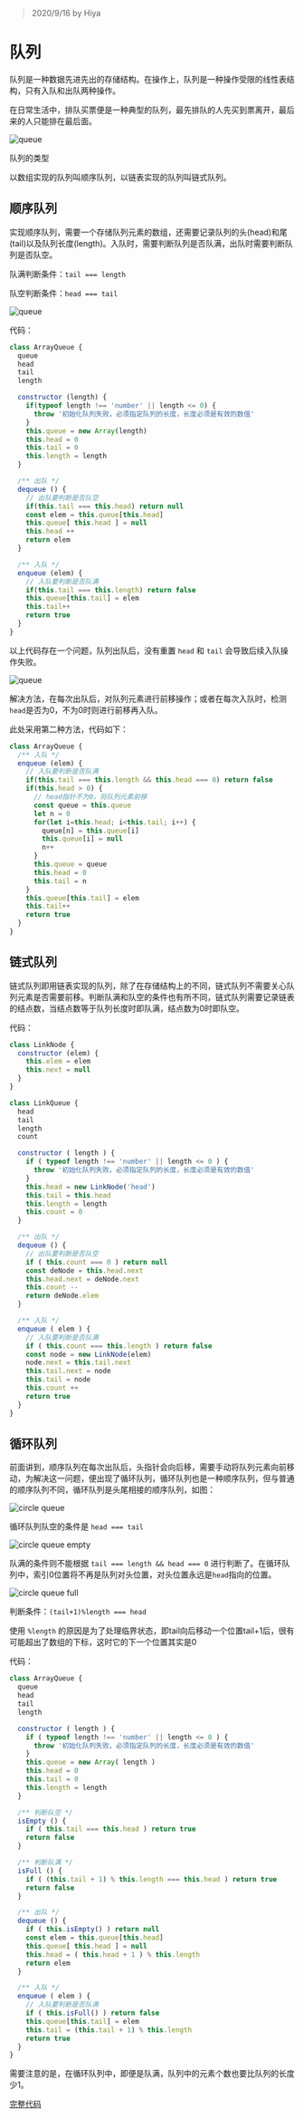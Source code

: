 > 2020/9/16 by Hiya

# 队列

队列是一种数据先进先出的存储结构。在操作上，队列是一种操作受限的线性表结构，只有入队和出队两种操作。

在日常生活中，排队买票便是一种典型的队列，最先排队的人先买到票离开，最后来的人只能排在最后面。

![queue](./assets/queue.png)

队列的类型

以数组实现的队列叫顺序队列，以链表实现的队列叫链式队列。

## 顺序队列

实现顺序队列，需要一个存储队列元素的数组，还需要记录队列的头(head)和尾(tail)以及队列长度(length)。入队时，需要判断队列是否队满，出队时需要判断队列是否队空。

队满判断条件：`tail === length`

队空判断条件：`head === tail`

![queue](./assets/queue2.png)

代码：

```js
class ArrayQueue {
  queue
  head
  tail
  length

  constructor (length) {
    if(typeof length !== 'number' || length <= 0) {
      throw '初始化队列失败，必须指定队列的长度，长度必须是有效的数值'
    }
    this.queue = new Array(length)
    this.head = 0
    this.tail = 0
    this.length = length
  }

  /** 出队 */
  dequeue () {
    // 出队要判断是否队空
    if(this.tail === this.head) return null
    const elem = this.queue[this.head]
    this.queue[ this.head ] = null
    this.head ++
    return elem
  }

  /** 入队 */
  enqueue (elem) {
    // 入队要判断是否队满
    if(this.tail === this.length) return false
    this.queue[this.tail] = elem
    this.tail++
    return true
  } 
}
```

以上代码存在一个问题，队列出队后，没有重置 `head` 和 `tail` 会导致后续入队操作失败。

![queue](./assets/queue3.png)

解决方法，在每次出队后，对队列元素进行前移操作；或者在每次入队时，检测`head`是否为0，不为0时则进行前移再入队。

此处采用第二种方法，代码如下：

```js
class ArrayQueue {
  /** 入队 */
  enqueue (elem) {
    // 入队要判断是否队满
    if(this.tail === this.length && this.head === 0) return false
    if(this.head > 0) {
      // head指针不为0，将队列元素前移
      const queue = this.queue
      let n = 0
      for(let i=this.head; i<this.tail; i++) {
        queue[n] = this.queue[i]
        this.queue[i] = null
        n++
      }
      this.queue = queue
      this.head = 0
      this.tail = n
    }
    this.queue[this.tail] = elem
    this.tail++
    return true
  } 
}
```

## 链式队列

链式队列即用链表实现的队列，除了在存储结构上的不同，链式队列不需要关心队列元素是否需要前移。判断队满和队空的条件也有所不同，链式队列需要记录链表的结点数，当结点数等于队列长度时即队满，结点数为0时即队空。

代码：

```js
class LinkNode {
  constructor (elem) {
    this.elem = elem
    this.next = null
  }
} 

class LinkQueue {
  head
  tail
  length
  count

  constructor ( length ) {
    if ( typeof length !== 'number' || length <= 0 ) {
      throw '初始化队列失败，必须指定队列的长度，长度必须是有效的数值'
    }
    this.head = new LinkNode('head')
    this.tail = this.head
    this.length = length
    this.count = 0
  }

  /** 出队 */
  dequeue () {
    // 出队要判断是否队空
    if ( this.count === 0 ) return null
    const deNode = this.head.next
    this.head.next = deNode.next
    this.count --
    return deNode.elem
  }

  /** 入队 */
  enqueue ( elem ) {
    // 入队要判断是否队满
    if ( this.count === this.length ) return false
    const node = new LinkNode(elem)
    node.next = this.tail.next
    this.tail.next = node
    this.tail = node
    this.count ++
    return true
  }
}
```

## 循环队列

前面讲到，顺序队列在每次出队后，头指针会向后移，需要手动将队列元素向前移动，为解决这一问题，便出现了循环队列，循环队列也是一种顺序队列，但与普通的顺序队列不同，循环队列是头尾相接的顺序队列，如图：

![circle queue](./assets/circle-queue.png)

循环队列队空的条件是 `head === tail`

![circle queue empty](./assets/circle-queue-empty.png)

队满的条件则不能根据 `tail === length && head === 0` 进行判断了。在循环队列中，索引0位置将不再是队列对头位置，对头位置永远是`head`指向的位置。

![circle queue full](./assets/circle-queue-full.png)

判断条件：`(tail+1)%length === head`

使用 `%length` 的原因是为了处理临界状态，即tail向后移动一个位置tail+1后，很有可能超出了数组的下标，这时它的下一个位置其实是0

代码：

```js
class ArrayQueue {
  queue
  head
  tail
  length

  constructor ( length ) {
    if ( typeof length !== 'number' || length <= 0 ) {
      throw '初始化队列失败，必须指定队列的长度，长度必须是有效的数值'
    }
    this.queue = new Array( length )
    this.head = 0
    this.tail = 0
    this.length = length
  }

  /** 判断队空 */
  isEmpty () {
    if ( this.tail === this.head ) return true
    return false
  }

  /** 判断队满 */
  isFull () {
    if ( (this.tail + 1) % this.length === this.head ) return true
    return false
  }

  /** 出队 */
  dequeue () {
    if ( this.isEmpty() ) return null
    const elem = this.queue[this.head]
    this.queue[ this.head ] = null
    this.head = ( this.head + 1 ) % this.length
    return elem
  }

  /** 入队 */
  enqueue ( elem ) {
    // 入队要判断是否队满
    if ( this.isFull() ) return false
    this.queue[this.tail] = elem
    this.tail = (this.tail + 1) % this.length
    return true
  }
}
```

需要注意的是，在循环队列中，即便是队满，队列中的元素个数也要比队列的长度少1。

[完整代码](https://github.com/LiLiangKai/treasure/tree/master/javascript/leetcode/queue/src)